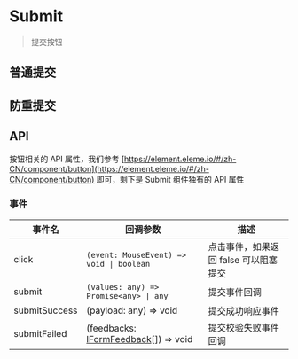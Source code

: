 # Submit

> 提交按钮

## 普通提交

<dumi-previewer demoPath="guide/submit/base" />

## 防重提交

<dumi-previewer demoPath="guide/submit/loading" />

## API

按钮相关的 API 属性，我们参考 [https://element.eleme.io/#/zh-CN/component/button](https://element.eleme.io/#/zh-CN/component/button) 即可，剩下是 Submit 组件独有的 API 属性

### 事件

| 事件名        | 回调参数                                                                                         | 描述                                  |
| ------------- | ------------------------------------------------------------------------------------------------ | ------------------------------------- |
| click         | `(event: MouseEvent) => void \| boolean`                                                         | 点击事件，如果返回 false 可以阻塞提交 |
| submit        | `(values: any) => Promise<any> \| any`                                                           | 提交事件回调                          |
| submitSuccess | (payload: any) => void                                                                           | 提交成功响应事件                      |
| submitFailed  | (feedbacks: [IFormFeedback](https://core.formilyjs.org/api/models/form#iformfeedback)[]) => void | 提交校验失败事件回调                  |

